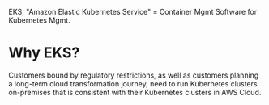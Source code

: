 EKS, "Amazon Elastic Kubernetes Service" = Container Mgmt Software for Kubernetes Mgmt.

# Why EKS?
Customers bound by regulatory restrictions, as well as customers planning a long-term cloud transformation journey, need to run Kubernetes clusters on-premises that is consistent with their Kubernetes clusters in AWS Cloud. 

